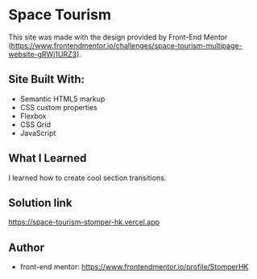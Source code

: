 # Space Tourism

This site was made with the design provided by Front-End Mentor (https://www.frontendmentor.io/challenges/space-tourism-multipage-website-gRWj1URZ3).

## Site Built With:

- Semantic HTML5 markup
- CSS custom properties
- Flexbox
- CSS Grid
- JavaScript

## What I Learned

I learned how to create cool section transitions.

## Solution link

https://space-tourism-stomper-hk.vercel.app

## Author

- front-end mentor: https://www.frontendmentor.io/profile/StomperHK
